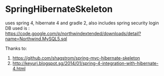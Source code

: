 SpringHibernateSkeleton
=======================

uses spring 4, hibernate 4 and gradle 2, also includes spring security login
DB used is : https://code.google.com/p/northwindextended/downloads/detail?name=Northwind.MySQL5.sql

Thanks to:
1. https://github.com/shagstrom/spring-mvc-hibernate-skeleton
2. http://keyurj.blogspot.sg/2014/01/spring-4-integration-with-hibernate-4.html
